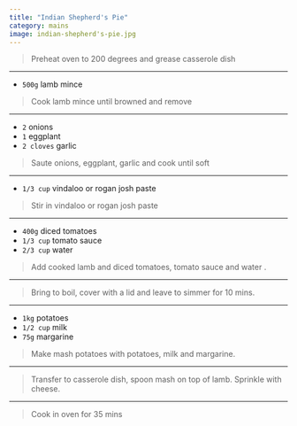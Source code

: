 ```yaml
---
title: "Indian Shepherd's Pie"
category: mains
image: indian-shepherd's-pie.jpg
---
```



> Preheat oven to 200 degrees and grease casserole dish

---

* `500g` lamb mince

> Cook lamb mince until browned and remove

---

* `2` onions
* `1` eggplant
* `2 cloves` garlic

> Saute  onions,  eggplant,  garlic and cook until soft

---

* `1/3 cup` vindaloo or rogan josh paste

> Stir in vindaloo or rogan josh paste

---

* `400g` diced tomatoes
* `1/3 cup` tomato sauce
* `2/3 cup` water

> Add cooked lamb and  diced tomatoes, tomato sauce and water .

---

> Bring to boil, cover with a lid and leave to simmer for 10 mins.

---

* `1kg` potatoes
* `1/2 cup` milk
* `75g` margarine

> Make mash potatoes with potatoes, milk and margarine.

---

> Transfer to casserole dish, spoon mash  on top of lamb. Sprinkle with cheese.

---

> Cook in oven for 35 mins

